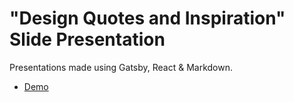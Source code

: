 # "Design Quotes and Inspiration" Slide Presentation

Presentations made using Gatsby, React & Markdown. 

* [Demo](https://awesome-albattani-9391c5.netlify.com)
